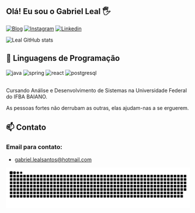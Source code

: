 
## Olá! Eu sou o Gabriel Leal 🖐️

[![Blog](https://img.shields.io/website?label=Gabriel-portifolio.com&style=for-the-badge&url=https://portifolio-gabriel-leal.vercel.app)](https://portifolio-gabriel-leal.vercel.app)
[![Instagram](https://img.shields.io/badge/Instagram-E4405F?style=for-the-badge&logo=instagram&logoColor=white)](https://www.instagram.com/__gabriel.leal__/)
[![Linkedin](https://img.shields.io/badge/LinkedIn-0077B5?style=for-the-badge&logo=linkedin&logoColor=white)](https://www.linkedin.com/in/gabriel-leal-santos/)

![Leal GitHub stats](https://github-readme-stats.vercel.app/api?username=Gabriellealsantos&show_icons=true&theme=tokyonight&count_private=true)

## 🚀 Linguagens de Programação

<div style="display: inline_block">
  <img align="center" alt="java" src="https://img.shields.io/badge/Java-ED8B00?style=for-the-badge&logo=openjdk&logoColor=white" />
  <img align="center" alt="spring" src="https://img.shields.io/badge/Spring-6DB33F?style=for-the-badge&logo=spring&logoColor=white" />
  <img align="center" alt="react" src="https://img.shields.io/badge/React-20232A?style=for-the-badge&logo=react&logoColor=61DAFB" />
  <img align="center" alt="postgresql" src="https://img.shields.io/badge/PostgreSQL-316192?style=for-the-badge&logo=postgresql&logoColor=white" />
</div><br/>

Cursando Análise e Desenvolvimento de Sistemas na Universidade Federal do IFBA BAIANO.

As pessoas fortes não derrubam as outras, elas ajudam-nas a se erguerem.

## 📫 Contato
### Email para contato:
- [gabriel.lealsantos@hotmail.com](gabriel.lealsantos@hotmail.com)

<picture align="center">
  <source media="(prefers-color-scheme: dark)" srcset="https://raw.githubusercontent.com/mari4souza/mari4souza/output/github-contribution-grid-snake-dark.svg">
  <source media="(prefers-color-scheme: light)" srcset="https://raw.githubusercontent.com/mari4souza/mari4souza/output/github-contribution-grid-snake-dark.svg">
  <img align="center" alt="github contribution grid snake animation" src="https://raw.githubusercontent.com/mari4souza/mari4souza/output/github-contribution-grid-snake.svg">
</picture>
